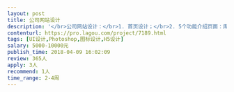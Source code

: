 ```yaml
---                
layout: post       
title: 公司网站设计           
description: '</br>公司网站设计：</br>1. 首页设计；</br>2. 5个功能介绍页面：库存管理、销售管理、采购管理、生产管理、记账管理；</br>3. 社区页面：首页、社区详情页面；</br>4. 价格与服务页面（用于展示产品线的功能及价格）。</br>'     
contenturl: https://pro.lagou.com/project/7189.html      
tags: [UI设计,Photoshop,图标设计,H5设计]            
salary: 5000-10000元          
publish_time: 2018-04-09 16:02:09         
review: 365人                   
apply: 3人                   
recommend: 1人                   
time_range: 2-4周              
---                 
```


